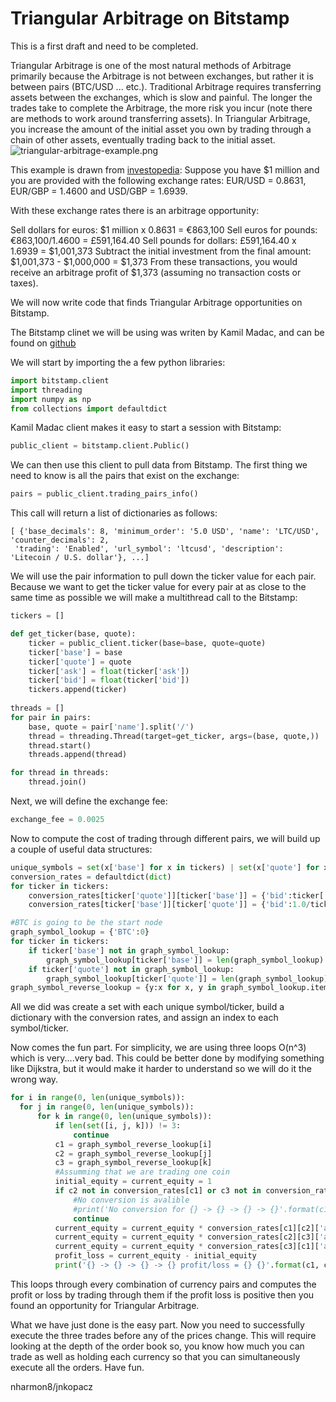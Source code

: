 # Triangular Arbitrage on Bitstamp

This is a first draft and need to be completed.

Triangular Arbitrage is one of the most natural methods of Arbitrage primarily because the Arbitrage is not between exchanges, but rather it is between pairs (BTC/USD ... etc.). Traditional Arbitrage requires transferring assets between the exchanges, which is slow and painful. The longer the trades take to complete the Arbitrage, the more risk you incur (note there are methods to work around transferring assets). In Triangular Arbitrage, you increase the amount of the initial asset you own by trading through a chain of other assets, eventually trading back to the initial asset.
![triangular-arbitrage-example.png]({{site.baseurl}}/media/triangular-arbitrage-example.png)


This example is drawn from [investopedia](https://www.investopedia.com/terms/t/triangulararbitrage.asp):
Suppose you have $1 million and you are provided with the following exchange rates: EUR/USD = 0.8631, EUR/GBP = 1.4600 and USD/GBP = 1.6939.

With these exchange rates there is an arbitrage opportunity:

Sell dollars for euros: $1 million x 0.8631 = €863,100
Sell euros for pounds: €863,100/1.4600 = £591,164.40
Sell pounds for dollars: £591,164.40 x 1.6939 = $1,001,373
Subtract the initial investment from the final amount: $1,001,373 - $1,000,000 = $1,373
From these transactions, you would receive an arbitrage profit of $1,373 (assuming no transaction costs or taxes).      

We will now write code that finds Triangular Arbitrage opportunities on Bitstamp.

The Bitstamp clinet we will be using was writen by Kamil Madac, and can be found on [github](https://github.com/kmadac/bitstamp-python-client)

We will start by importing the a few python libraries:
```python
import bitstamp.client
import threading
import numpy as np
from collections import defaultdict
```

Kamil Madac client makes it easy to start a session with Bitstamp:

```python
public_client = bitstamp.client.Public()
```

We can then use this client to pull data from Bitstamp. The first thing we need to know is all the pairs that exist on the exchange:
 
 ```python
 pairs = public_client.trading_pairs_info()
 ```
 
 This call will return a list of dictionaries as follows:
 
 ```python3
 [ {'base_decimals': 8, 'minimum_order': '5.0 USD', 'name': 'LTC/USD', 'counter_decimals': 2,
  'trading': 'Enabled', 'url_symbol': 'ltcusd', 'description': 'Litecoin / U.S. dollar'}, ...]
 ```
 
We will use the pair information to pull down the ticker value for each pair. Because we want to get the ticker value for every pair at as close to the same time as possible we will make a multithread call to the Bitstamp:
 
```python
tickers = []

def get_ticker(base, quote):
    ticker = public_client.ticker(base=base, quote=quote)
    ticker['base'] = base
    ticker['quote'] = quote
    ticker['ask'] = float(ticker['ask'])
    ticker['bid'] = float(ticker['bid'])
    tickers.append(ticker)
    
threads = []
for pair in pairs:
    base, quote = pair['name'].split('/')
    thread = threading.Thread(target=get_ticker, args=(base, quote,))
    thread.start()
    threads.append(thread)

for thread in threads:
    thread.join()
```

Next, we will define the exchange fee:

```python
exchange_fee = 0.0025
```

Now to compute the cost of trading through different pairs, we will build up a couple of useful data structures:

```python
unique_symbols = set(x['base'] for x in tickers) | set(x['quote'] for x in tickers)
conversion_rates = defaultdict(dict)
for ticker in tickers:
    conversion_rates[ticker['quote']][ticker['base']] = {'bid':ticker['bid'], 'ask':ticker['ask']}
    conversion_rates[ticker['base']][ticker['quote']] = {'bid':1.0/ticker['ask'], 'ask':1.0/ticker['bid']}

#BTC is going to be the start node
graph_symbol_lookup = {'BTC':0}
for ticker in tickers:
    if ticker['base'] not in graph_symbol_lookup:
        graph_symbol_lookup[ticker['base']] = len(graph_symbol_lookup)
    if ticker['quote'] not in graph_symbol_lookup:
        graph_symbol_lookup[ticker['quote']] = len(graph_symbol_lookup)
graph_symbol_reverse_lookup = {y:x for x, y in graph_symbol_lookup.items()}
```

All we did was create a set with each unique symbol/ticker, build a dictionary with the conversion rates, and assign an index to each symbol/ticker. 

Now comes the fun part. For simplicity, we are using three loops O(n^3) which is very....very bad. This could be better done by modifying something like Dijkstra, but it would make it harder to understand so we will do it the wrong way.  

```python
for i in range(0, len(unique_symbols)):
  for j in range(0, len(unique_symbols)):
      for k in range(0, len(unique_symbols)):
          if len(set([i, j, k])) != 3:
              continue
          c1 = graph_symbol_reverse_lookup[i]
          c2 = graph_symbol_reverse_lookup[j]
          c3 = graph_symbol_reverse_lookup[k]
          #Assumming that we are trading one coin
          initial_equity = current_equity = 1
          if c2 not in conversion_rates[c1] or c3 not in conversion_rates[c2] or c1 not in conversion_rates[c3]:
              #No conversion is avalible 
              #print('No conversion for {} -> {} -> {} -> {}'.format(c1, c2, c3, c1))
              continue 
          current_equity = current_equity * conversion_rates[c1][c2]['ask'] - current_equity*exchange_fee
          current_equity = current_equity * conversion_rates[c2][c3]['ask'] - current_equity*exchange_fee
          current_equity = current_equity * conversion_rates[c3][c1]['ask'] - current_equity*exchange_fee
          profit_loss = current_equity - initial_equity
          print('{} -> {} -> {} -> {} profit/loss = {} {}'.format(c1, c2, c3, c1, c1, profit_loss))
```

This loops through every combination of currency pairs and computes the profit or loss by trading through them if the profit loss is positive then you found an opportunity for Triangular Arbitrage.

What we have just done is the easy part. Now you need to successfully execute the three trades before any of the prices change. This will require looking at the depth of the order book so, you know how much you can trade as well as holding each currency so that you can simultaneously execute all the orders. Have fun. 

nharmon8/jnkopacz





